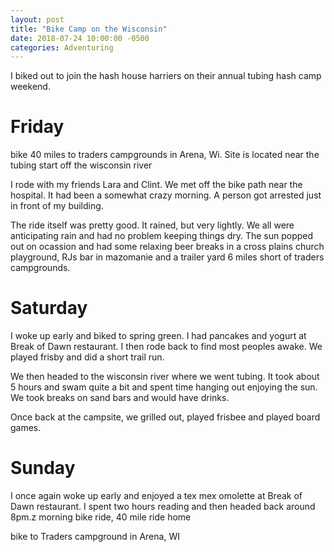 ```yaml
---
layout: post
title: "Bike Camp on the Wisconsin"
date: 2018-07-24 10:00:00 -0500
categories: Adventuring
---
```

                
I biked out to join the hash house harriers on their annual tubing hash camp weekend.


# Friday 
bike 40 miles to traders campgrounds in Arena, Wi. Site is located near the tubing start off the wisconsin river

I rode with my friends Lara and Clint. We met off the bike path near the hospital. It had been a somewhat crazy morning. A person got arrested just in front of my building. 

The ride itself was pretty good. It rained, but very lightly. We all were anticipating rain and had no problem keeping things dry. The sun popped out on ocassion and had some relaxing beer breaks in a cross plains church playground, RJs bar in mazomanie and a trailer yard 6 miles short of traders campgrounds.

# Saturday
I woke up early and biked to spring green. I had pancakes and yogurt at Break of Dawn restaurant. I then rode back to find most peoples awake. We played frisby and did a short trail run. 

We then headed to the wisconsin river where we went tubing. It took about 5 hours and swam quite a bit and spent time hanging out enjoying the sun. 
We took breaks on sand bars and would have drinks.

Once back at  the campsite, we grilled out, played frisbee and played board games.

# Sunday
I once again woke up early and enjoyed a tex mex omolette at Break of Dawn restaurant. I spent two hours reading and then headed back around 8pm.z
morning bike ride, 40 mile ride home

bike to Traders campground in Arena, WI


